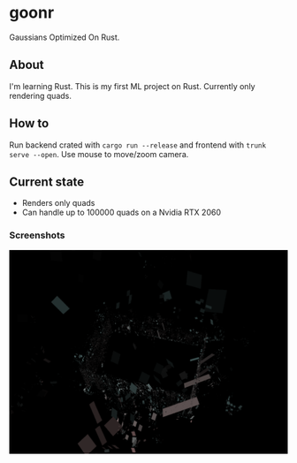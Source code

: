 # goonr
Gaussians Optimized On Rust.

## About
I'm learning Rust. This is my first ML project on Rust.
Currently only rendering quads.

## How to
Run backend crated with `cargo run --release` and frontend with `trunk serve --open`.
Use mouse to move/zoom camera.

## Current state
- Renders only quads
- Can handle up to 100000 quads on a Nvidia RTX 2060

### Screenshots
![img.png](screenshots/img.png)
